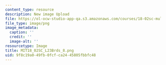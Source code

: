 ```yaml
---
content_type: resource
description: New image Upload
file: https://ol-ocw-studio-app-qa.s3.amazonaws.com/courses/18-02sc-multivariable-calculus-fall-2010/9f8c19a049fb0fcfca2445805fbbfc48_MIT18_02SC_L23Brds_8.png
file_type: image/png
image_metadata:
  caption: ''
  credit: ''
  image-alt: ''
resourcetype: Image
title: MIT18_02SC_L23Brds_8.png
uid: 9f8c19a0-49fb-0fcf-ca24-45805fbbfc48
---
```

